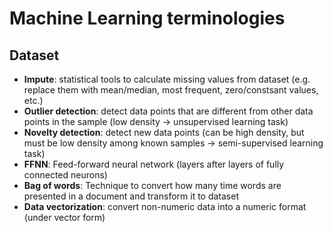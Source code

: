 # Machine Learning terminologies

## Dataset
- **Impute**:  statistical tools to calculate missing values from dataset (e.g. replace them with mean/median, most frequent, zero/constsant values, etc.)
- **Outlier detection**: detect data points that are different from other data points in the sample (low density -> unsupervised learning task)
- **Novelty detection**: detect new data points (can be high density, but must be low density among known samples -> semi-supervised learning task)
- **FFNN**: Feed-forward neural network (layers after layers of fully connected neurons)
- **Bag of words**: Technique to convert how many time words are presented in a document and transform it to dataset
- **Data vectorization**: convert non-numeric data into a numeric format (under vector form)